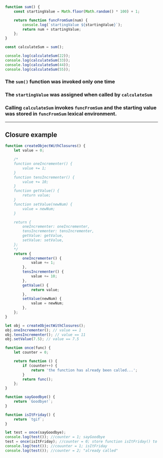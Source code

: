 ```javascript
function sum() {
	const startingValue = Math.floor(Math.random() * 100) + 1;

	return function funcFromSum(num) {
		console.log(`startingValue ${startingValue}`);
		return num + startingValue;
	};
}

const calculateSum = sum();

console.log(calculateSum(22));
console.log(calculateSum(33));
console.log(calculateSum(44));
console.log(calculateSum(55));
```

### The `sum()` function was invoked only one time

### The `startingValue` was assigned when called by `calculateSum`

### Calling `calculateSum` invokes `funcFromSum` and the starting value was stored in `funcFromSum` lexical environment.

---

## Closure example

```javascript
function createObjectWithClosures() {
	let value = 0;

	/*
    function oneIncrementer() {
        value += 1;
    }
    function tensIncrementer() {
        value += 10;
    }
    function getValue() {
        return value;
    }
    function setValue(newNum) {
        value = newNum;
    }

    return {
        oneIncrementer: oneIncrementer,
        tensIncrementer: tensIncrementer,
        getValue: getValue,
        setValue: setValue,
    };
    */
	return {
		oneIncrementer() {
			value += 1;
		},
		tensIncrementer() {
			value += 10;
		},
		getValue() {
			return value;
		},
		setValue(newNum) {
			value = newNum;
		},
	};
}

let obj = createObjectWithClosures();
obj.oneIncrementer(); // value == 1
obj.tensIncrementer(); // value == 11
obj.setValue(7.5); // value == 7.5
```

```javascript
function once(func) {
	let counter = 0;

	return function () {
		if (counter++) {
			return 'the function has already been called...';
		}
		return func();
	};
}

function sayGoodbye() {
	return `Goodbye!`;
}

function isItFriday() {
	return `tgif`;
}

let test = once(sayGoodbye);
console.log(test()); //counter = 1; sayGoodbye
test = once(isItFriday); //counter = 0; store function isItFriday() to `test` variable
console.log(test()); //couunter = 1; isItFriday
console.log(test()); //counter = 2; "already called"
```
